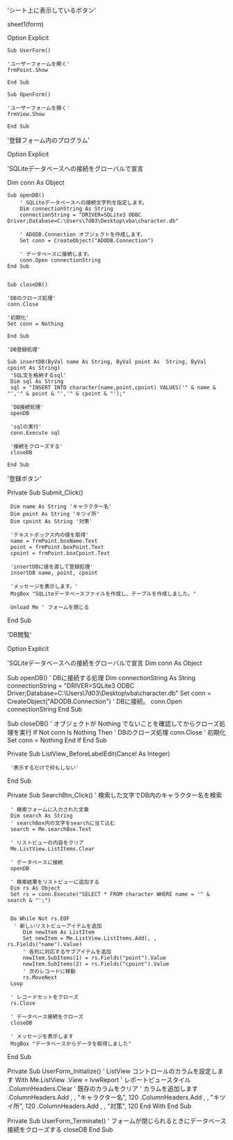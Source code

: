 'シート上に表示しているボタン'

sheet1(form)

Option Explicit

    Sub UserForm()

    'ユーザーフォームを開く'
    frmPoint.Show

    End Sub

    Sub OpenForm()

    'ユーザーフォームを開く'
    frmView.Show

    End Sub



'登録フォーム内のプログラム'

Option Explicit

'SQLiteデータベースへの接続をグローバルで宣言

Dim conn As Object


    Sub openDB()
        ' SQLiteデータベースへの接続文字列を指定します。
        Dim connectionString As String
        connectionString = "DRIVER=SQLite3 ODBC Driver;Database=C:\Users\7d03\Desktop\vba\character.db"

        ' ADODB.Connection オブジェクトを作成します。
        Set conn = CreateObject("ADODB.Connection")

        ' データベースに接続します。
        conn.Open connectionString
    End Sub


    Sub closeDB()

    'DBのクローズ処理'
    conn.Close

    '初期化'
    Set conn = Nothing

    End Sub

    'DB登録処理'

    Sub insertDB(ByVal name As String, ByVal point As  String, ByVal cpoint As String)
     'SQL文を格納するsql'
     Dim sql As String
     sql = "INSERT INTO character(name,point,cpoint) VALUES('" & name & "','" & point & "','" & cpoint & "');"

     'DB接続処理'
     openDB
    
     'sqlの実行'
     conn.Execute sql

     '接続をクローズする'
     closeDB

    End Sub

 '登録ボタン'

 Private Sub Submit_Click()
    
     Dim name As String 'キャラクター名'
     Dim point As String 'キツイ所'
     Dim cpoint As String '対策'
    
     'テキストボックス内の値を取得'
     name = frmPoint.boxName.Text
     point = frmPoint.boxPoint.Text
     cpoint = frmPoint.boxCpoint.Text

     'insertDBに値を渡して登録処理'
     insertDB name, point, cpoint
    
     'メッセージを表示します。'
     MsgBox "SQLiteデータベースファイルを作成し、テーブルを作成しました。"
    
     Unload Me ' フォームを閉じる
    
 End Sub



'DB閲覧'

Option Explicit

'SQLiteデータベースへの接続をグローバルで宣言
Dim conn As Object

 Sub openDB()
     ' DBに接続する処理
     Dim connectionString As String
     connectionString = "DRIVER=SQLite3 ODBC Driver;Database=C:\Users\7d03\Desktop\vba\character.db"
     Set conn = CreateObject("ADODB.Connection")
     ' DBに接続。
     conn.Open connectionString
 End Sub


 Sub closeDB()
     ' オブジェクトが Nothing でないことを確認してからクローズ処理を実行
     If Not conn Is Nothing Then
        ' DBのクローズ処理
        conn.Close
        ' 初期化
        Set conn = Nothing
     End If
 End Sub


 Private Sub ListView_BeforeLabelEdit(Cancel As Integer)

     '表示するだけで何もしない'

 End Sub


 Private Sub SearchBtn_Click()
     ' 検索した文字でDB内のキャラクター名を検索
    
     ' 検索フォームに入力された文章
     Dim search As String
     ' searchBox内の文字をsearchに当て込む
     search = Me.searchBox.Text
    
     ' リストビューの内容をクリア
     Me.ListView.ListItems.Clear
    
     ' データベースに接続
     openDB
    
     ' 検索結果をリストビューに追加する
     Dim rs As Object
     Set rs = conn.Execute("SELECT * FROM character WHERE name = '" & search & "';")


     Do While Not rs.EOF
      ' 新しいリストビューアイテムを追加
         Dim newItem As ListItem
         Set newItem = Me.ListView.ListItems.Add(, , rs.Fields("name").Value)
         ' 各列に対応するサブアイテムを追加
         newItem.SubItems(1) = rs.Fields("point").Value
         newItem.SubItems(2) = rs.Fields("cpoint").Value
         ' 次のレコードに移動
         rs.MoveNext
     Loop
    
     ' レコードセットをクローズ
     rs.Close
    
     ' データベース接続をクローズ
     closeDB
    
     ' メッセージを表示します
     MsgBox "データベースからデータを取得しました"
 End Sub


 Private Sub UserForm_Initialize()
     ' ListView コントロールのカラムを設定します
     With Me.ListView
         .View = lvwReport ' レポートビュースタイル
         .ColumnHeaders.Clear ' 既存のカラムをクリア
         ' カラムを追加します
         .ColumnHeaders.Add , , "キャラクター名", 120
         .ColumnHeaders.Add , , "キツイ所", 120
         .ColumnHeaders.Add , , "対策", 120
     End With
 End Sub



 Private Sub UserForm_Terminate()
     ' フォームが閉じられるときにデータベース接続をクローズする
     closeDB
 End Sub

